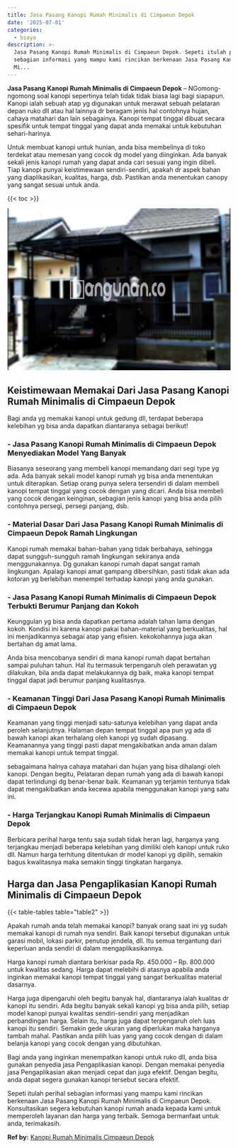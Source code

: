 ```yaml
---
title: Jasa Pasang Kanopi Rumah Minimalis di Cimpaeun Depok
date: '2025-07-01'
categories:
  - biaya
description: >-
  Jasa Pasang Kanopi Rumah Minimalis di Cimpaeun Depok. Sepeti itulah perihal
  sebagian informasi yang mampu kami rincikan berkenaan Jasa Pasang Kanopi Rumah
  Mi...
---
```


**Jasa Pasang Kanopi Rumah Minimalis di Cimpaeun Depok** – NGomong-ngomong soal kanopi sepertinya telah tidak tidak biasa lagi bagi siapapun. Kanopi ialah sebuah atap yg digunakan untuk merawat sebuah pelataran depan ruko dll atau hal lainnya dr beragam jenis hal contohnya hujan, cahaya matahari dan lain sebagainya. Kanopi tempat tinggal dibuat secara spesifik untuk tempat tinggal yang dapat anda memakai untuk kebutuhan sehari-harinya.

Untuk membuat kanopi untuk hunian, anda bisa membelinya di toko terdekat atau memesan yang cocok dg model yang diinginkan. Ada banyak sekali jenis kanopi rumah yang dapat anda cari sesuai yang ingin dibeli. Tiap kanopi punyai keistimewaan sendiri-sendiri, apakah dr aspek bahan yang diaplikasikan, kualitas, harga, dsb. Pastikan anda menentukan canopy yang sangat sesuai untuk anda.

{{< toc >}}

![Jasa Pasang Kanopi Rumah Minimalis di Cimpaeun Depok](/images/harga-kanopi-minimalis-50.png)

## Keistimewaan Memakai Dari Jasa Pasang Kanopi Rumah Minimalis di Cimpaeun Depok

Bagi anda yg memakai kanopi untuk gedung dll, terdapat beberapa kelebihan yg bisa anda dapatkan diantaranya sebagai berikut!

### \- Jasa Pasang Kanopi Rumah Minimalis di Cimpaeun Depok Menyediakan Model Yang Banyak

Biasanya seseorang yang membeli kanopi memandang dari segi type yg ada. Ada banyak sekali model kanopi rumah yg bisa anda menentukan untuk diterapkan. Setiap orang punya selera tersendiri di dalam membeli kanopi tempat tinggal yang cocok dengan yang dicari. Anda bisa membeli yang cocok dengan keinginan, sebagian jenis kanopi yang bisa anda pilih contohnya persegi, persegi panjang, dsb.

### \- Material Dasar Dari Jasa Pasang Kanopi Rumah Minimalis di Cimpaeun Depok Ramah Lingkungan

Kanopi rumah memakai bahan-bahan yang tidak berbahaya, sehingga dapat sungguh-sungguh ramah lingkungan sekiranya anda menggunakannya. Dg gunakan kanopi rumah dapat sangat ramah lingkungan. Apalagi kanopi amat gampang dibersihkan, pasti tidak akan ada kotoran yg berlebihan menempel terhadap kanopi yang anda gunakan.

### \- Jasa Pasang Kanopi Rumah Minimalis di Cimpaeun Depok Terbukti Berumur Panjang dan Kokoh

Keunggulan yg bisa anda dapatkan pertama adalah tahan lama dengan kokoh. Kondisi ini karena kanopi pakai bahan-material yang berkualitas, hal ini menjadikannya sebagai atap yang efisien. kekokohannya juga akan bertahan dg amat lama.

Anda bisa mencobanya sendiri di mana kanopi rumah dapat bertahan sampai puluhan tahun. Hal itu termasuk terpengaruh oleh perawatan yg dilakukan, bila anda dapat melakukannya dg baik, maka kanopi tempat tinggal dapat jadi berumur panjang kualitasnya.

### \- Keamanan Tinggi Dari Jasa Pasang Kanopi Rumah Minimalis di Cimpaeun Depok

Keamanan yang tinggi menjadi satu-satunya kelebihan yang dapat anda peroleh selanjutnya. Halaman depan tempat tinggal apa pun yg ada di bawah kanopi akan terhalang oleh kanopi yg sudah dipasang. Keamanannya yang tinggi pasti dapat mengakibatkan anda aman dalam memakai kanopi untuk tempat tinggal.

sebagaimana halnya cahaya matahari dan hujan yang bisa dihalangi oleh kanopi. Dengan begitu, Pelataran depan rumah yang ada di bawah kanopi dapat terlindungi dg benar-benar baik. Keamanan yg terjamin tentunya tidak dapat mengakibatkan anda kecewa apabila menggunakan kanopi yang satu ini.

### \- Harga Terjangkau Kanopi Rumah Minimalis di Cimpaeun Depok

Berbicara perihal harga tentu saja sudah tidak heran lagi, harganya yang terjangkau menjadi beberapa kelebihan yang dimiliki oleh kanopi untuk ruko dll. Namun harga terhitung ditentukan dr model kanopi yg dipilih, semakin bagus kwalitasnya maka semakin tinggi tingkatan harganya.

## Harga dan Jasa Pengaplikasian Kanopi Rumah Minimalis di Cimpaeun Depok

{{< table-tables table="table2" >}}

Apakah rumah anda telah memakai kanopi? banyak orang saat ini yg sudah memakai kanopi di rumah nya sendiri. Baik kanopi tersebut digunakan untuk garasi mobil, lokasi parkir, penutup jendela, dll. Itu semua tergantung dari keperluan anda sendiri di dalam mengaplikasikannya.

Harga kanopi rumah diantara berkisar pada Rp. 450.000 – Rp. 800.000 untuk kwalitas sedang. Harga dapat melebihi di atasnya apabila anda inginkan memakai kanopi tempat tinggal yang sangat berkualitas material dasarnya.

Harga juga dipengaruhi oleh begitu banyak hal, diantaranya ialah kualitas dr kanopi itu sendiri. Ada begitu banyak sekali kanopi yg bisa anda pilih, setiap model kanopi punyai kwalitas sendiri-sendiri yang menjadikan perbandingan harga. Selain itu, harga juga dapat terpengaruh oleh luas kanopi itu sendiri. Semakin gede ukuran yang diperlukan maka harganya tambah mahal. Pastikan anda pilih luas yang yang cocok dengan di dalam belanja kanopi yang cocok dengan yang dibutuhkan.

Bagi anda yang inginkan menempatkan kanopi untuk ruko dll, anda bisa gunakan penyedia jasa Pengaplikasian kanopi. Dengan memakai penyedia jasa Pengaplikasian akan menjadi cepat dan juga efektif. Dengan begitu, anda dapat segera gunakan kanopi tersebut secara efektif.

Sepeti itulah perihal sebagian informasi yang mampu kami rincikan berkenaan Jasa Pasang Kanopi Rumah Minimalis di Cimpaeun Depok. Konsultasikan segera kebutuhan kanopi rumah anada kepada kami untuk memperoleh layanan dan harga yang terbaik. Semoga bermanfaat untuk anda, terimakasih.

**Ref by:**  [Kanopi Rumah Minimalis Cimpaeun Depok](https://id.wikipedia.org/wiki/Kanopi)
